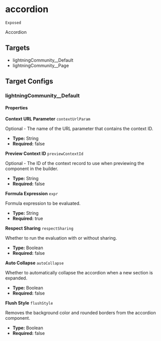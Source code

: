 # accordion

`Exposed`

Accordion

## Targets
- lightningCommunity__Default
- lightningCommunity__Page

## Target Configs

### lightningCommunity__Default

#### Properties

**Context URL Parameter** `contextUrlParam`

Optional - The name of the URL parameter that contains the context ID.

- **Type:** String
- **Required:** false

**Preview Context ID** `previewContextId`

Optional - The ID of the context record to use when previewing the component in the builder.

- **Type:** String
- **Required:** false

**Formula Expression** `expr`

Formula expression to be evaluated.

- **Type:** String
- **Required:** true

**Respect Sharing** `respectSharing`

Whether to run the evaluation with or without sharing.

- **Type:** Boolean
- **Required:** false

**Auto Collapse** `autoCollapse`

Whether to automatically collapse the accordion when a new section is expanded.

- **Type:** Boolean
- **Required:** false

**Flush Style** `flushStyle`

Removes the background color and rounded borders from the accordion component.

- **Type:** Boolean
- **Required:** false